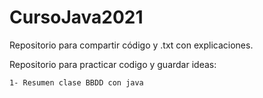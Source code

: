 # CursoJava2021
Repositorio para compartir código y .txt con explicaciones.


Repositorio para practicar codigo y guardar ideas:

    1- Resumen clase BBDD con java
